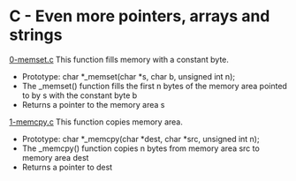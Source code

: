 # C - Even more pointers, arrays and strings

[0-memset.c](./0-memset.c)
This function fills memory with a constant byte.

- Prototype: char *\_memset(char *s, char b, unsigned int n);
- The \_memset() function fills the first n bytes of the memory area pointed to by s with the constant byte b
- Returns a pointer to the memory area s

[1-memcpy.c](./1-memcpy.c)
This function copies memory area.

- Prototype: char *\_memcpy(char *dest, char \*src, unsigned int n);
- The \_memcpy() function copies n bytes from memory area src to memory area dest
- Returns a pointer to dest
